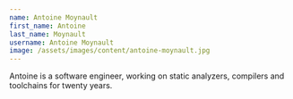 ```yaml
---
name: Antoine Moynault
first_name: Antoine
last_name: Moynault
username: Antoine Moynault
image: /assets/images/content/antoine-moynault.jpg
---
```

Antoine is a software engineer, working on static analyzers, compilers and toolchains for twenty years.